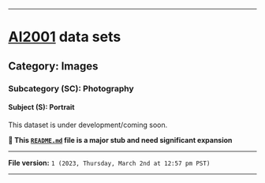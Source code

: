 
***

# [AI2001](https://github.com/seanpm2001/AI2001/) data sets

## Category: Images

### Subcategory (SC): Photography

#### Subject (S): Portrait

This dataset is under development/coming soon.

**🌱️ This [`README.md`](/README.md) file is a major stub and need significant expansion**

***

**File version:** `1 (2023, Thursday, March 2nd at 12:57 pm PST)`

***
